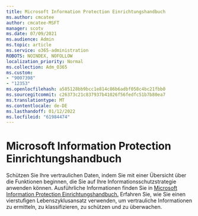 ```yaml
---
title: Microsoft Information Protection Einrichtungshandbuch
ms.author: cmcatee
author: cmcatee-MSFT
manager: scotv
ms.date: 07/09/2021
ms.audience: Admin
ms.topic: article
ms.service: o365-administration
ROBOTS: NOINDEX, NOFOLLOW
localization_priority: Normal
ms.collection: Adm_O365
ms.custom:
- "9007398"
- "12353"
ms.openlocfilehash: a585128bb9bcc1e814c86b6adbf058c4bc21fbb0
ms.sourcegitcommit: c26373c21c837937b41026f56fedfc51b7b80ea7
ms.translationtype: MT
ms.contentlocale: de-DE
ms.lasthandoff: 01/12/2022
ms.locfileid: "61984474"
---
```

# <a name="microsoft-information-protection-setup-guide"></a>Microsoft Information Protection Einrichtungshandbuch

Schützen Sie Ihre vertraulichen Daten, indem Sie mit einer Übersicht über die Funktionen beginnen, die Sie auf Ihre Informationsschutzstrategie anwenden können. Ausführliche Informationen finden Sie in [Microsoft Information Protection Einrichtungshandbuch.](https://admin.microsoft.com/adminportal/home#/modernonboarding/mipsetupguide) Erfahren Sie, wie Sie einen vierstufigen Lebenszyklusansatz verwenden, um vertrauliche Informationen zu ermitteln, zu klassifizieren, zu schützen und zu überwachen.